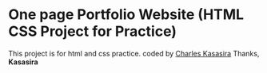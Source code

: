 # One page Portfolio Website (HTML CSS Project for Practice)

This project is for html and css practice.
coded by [Charles Kasasira](https://charleskasasira.github.io)
Thanks,
**Kasasira**
